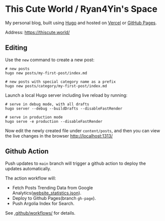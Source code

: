 # This Cute World / Ryan4Yin's Space

My personal blog, built using [Hugo](https://github.com/gohugoio/hugo) and hosted on [Vercel](https://vercel.com/dashboard/usage) or [GitHub Pages](https://pages.github.com/).

Address: https://thiscute.world/

## Editing

Use the `new` command to create a new post:

```shell
# new posts
hugo new posts/my-first-post/index.md

# new posts with special category name as a prefix
hugo new posts/category/my-first-post/index.md
```

Launch a local Hugo server including live reload by running:

```shell
# serve in debug mode, with all drafts
hugo server --debug --buildDrafts --disableFastRender

# serve in production mode
hugo serve -e production --disableFastRender
```

Now edit the newly created file under `content/posts`, and then you can view the live changes in the browser <http://localhost:1313/>


## Github Action

Push updates to `main` branch will trigger a github action to deploy the updates automatically.

The action workflow will:

- Fetch Posts Trending Data from Google Analytics([website_statistics.json](./data/website_statistics.json)).
- Deploy to Github Pages(branch `gh-page`).
- Push Argolia Index for Search.

See [.github/workflows/](/.github/workflows/) for details.

